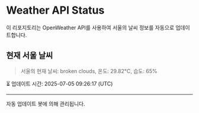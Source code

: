 
# Weather API Status

이 리포지토리는 OpenWeather API를 사용하여 서울의 날씨 정보를 자동으로 업데이트합니다.

## 현재 서울 날씨
> 서울의 현재 날씨: broken clouds, 온도: 29.82°C, 습도: 65%

⏳ 업데이트 시간: 2025-07-05 09:26:17 (UTC)

---
자동 업데이트 봇에 의해 관리됩니다.
